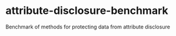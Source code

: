 # attribute-disclosure-benchmark
Benchmark of methods for protecting data from attribute disclosure
